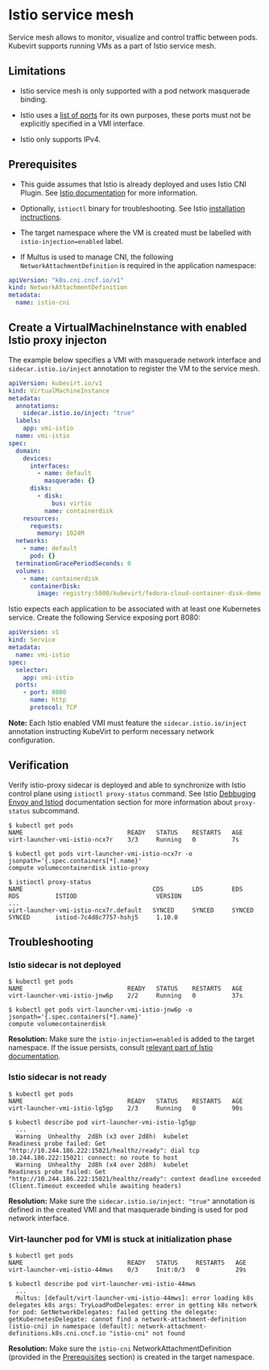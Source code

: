 # Istio service mesh

Service mesh allows to monitor, visualize and control traffic between pods.
Kubevirt supports running VMs as a part of Istio service mesh.

## Limitations

- Istio service mesh is only supported with a pod network masquerade binding.

- Istio uses a [list of ports](https://istio.io/latest/docs/ops/deployment/requirements/#ports-used-by-istio) for its own purposes, these ports must not be explicitly specified in a VMI interface.

- Istio only supports IPv4.

## Prerequisites

- This guide assumes that Istio is already deployed and uses Istio CNI Plugin. See [Istio documentation](https://istio.io/latest/docs/) for more information.

- Optionally, `istioctl` binary for troubleshooting. See Istio [installation inctructions](https://istio.io/latest/docs/setup/getting-started/).

- The target namespace where the VM is created must be labelled with `istio-injection=enabled` label.

- If Multus is used to manage CNI, the following `NetworkAttachmentDefinition` is required in the application namespace:
```yaml
apiVersion: "k8s.cni.cncf.io/v1"
kind: NetworkAttachmentDefinition
metadata:
  name: istio-cni
```

## Create a VirtualMachineInstance with enabled Istio proxy injecton

The example below specifies a VMI with masquerade network interface and `sidecar.istio.io/inject` annotation to register the VM to the service mesh. 

```yaml
apiVersion: kubevirt.io/v1
kind: VirtualMachineInstance
metadata:
  annotations:
    sidecar.istio.io/inject: "true"
  labels:
    app: vmi-istio
  name: vmi-istio
spec:
  domain:
    devices:
      interfaces:
        - name: default
          masquerade: {}
      disks:
        - disk:
            bus: virtio
          name: containerdisk
    resources:
      requests:
        memory: 1024M
  networks:
    - name: default
      pod: {}
  terminationGracePeriodSeconds: 0
  volumes:
    - name: containerdisk
      containerDisk:
        image: registry:5000/kubevirt/fedora-cloud-container-disk-demo:devel
```

Istio expects each application to be associated with at least one Kubernetes service. Create the following Service exposing port 8080:

```yaml
apiVersion: v1
kind: Service
metadata:
  name: vmi-istio
spec:
  selector:
    app: vmi-istio
  ports:
    - port: 8080
      name: http
      protocol: TCP
```

**Note:** Each Istio enabled VMI must feature the `sidecar.istio.io/inject` annotation instructing KubeVirt to perform necessary network configuration.

## Verification

Verify istio-proxy sidecar is deployed and able to synchronize with Istio control plane using `istioctl proxy-status` command. See Istio [Debbuging Envoy and Istiod](https://istio.io/latest/docs/ops/diagnostic-tools/proxy-cmd/) documentation section for more information about `proxy-status` subcommand.

```shell
$ kubectl get pods
NAME                             READY   STATUS    RESTARTS   AGE
virt-launcher-vmi-istio-ncx7r    3/3     Running   0          7s

$ kubectl get pods virt-launcher-vmi-istio-ncx7r -o jsonpath='{.spec.containers[*].name}'
compute volumecontainerdisk istio-proxy

$ istioctl proxy-status
NAME                                    CDS        LDS        EDS        RDS          ISTIOD                      VERSION
...
virt-launcher-vmi-istio-ncx7r.default   SYNCED     SYNCED     SYNCED     SYNCED       istiod-7c4d8c7757-hshj5     1.10.0
```

## Troubleshooting

### Istio sidecar is not deployed

```shell
$ kubectl get pods
NAME                             READY   STATUS    RESTARTS   AGE
virt-launcher-vmi-istio-jnw6p    2/2     Running   0          37s

$ kubectl get pods virt-launcher-vmi-istio-jnw6p -o jsonpath='{.spec.containers[*].name}'
compute volumecontainerdisk
```

**Resolution:** Make sure the `istio-injection=enabled` is added to the target namespace. If the issue persists, consult [relevant part of Istio documentation](https://istio.io/latest/docs/ops/configuration/mesh/injection-concepts/).

### Istio sidecar is not ready
```shell
$ kubectl get pods
NAME                             READY   STATUS    RESTARTS   AGE
virt-launcher-vmi-istio-lg5gp    2/3     Running   0          90s

$ kubectl describe pod virt-launcher-vmi-istio-lg5gp
  ...
  Warning  Unhealthy  2d8h (x3 over 2d8h)  kubelet            Readiness probe failed: Get "http://10.244.186.222:15021/healthz/ready": dial tcp 10.244.186.222:15021: connect: no route to host
  Warning  Unhealthy  2d8h (x4 over 2d8h)  kubelet            Readiness probe failed: Get "http://10.244.186.222:15021/healthz/ready": context deadline exceeded (Client.Timeout exceeded while awaiting headers)
```

**Resolution:** Make sure the `sidecar.istio.io/inject: "true"` annotation is defined in the created VMI and that masquerade binding is used for pod network interface.

### Virt-launcher pod for VMI is stuck at initialization phase
```shell
$ kubectl get pods
NAME                             READY   STATUS     RESTARTS   AGE
virt-launcher-vmi-istio-44mws    0/3     Init:0/3   0          29s

$ kubectl describe pod virt-launcher-vmi-istio-44mws
  ...
  Multus: [default/virt-launcher-vmi-istio-44mws]: error loading k8s delegates k8s args: TryLoadPodDelegates: error in getting k8s network for pod: GetNetworkDelegates: failed getting the delegate: getKubernetesDelegate: cannot find a network-attachment-definition (istio-cni) in namespace (default): network-attachment-definitions.k8s.cni.cncf.io "istio-cni" not found

```

**Resolution:** Make sure the `istio-cni` NetworkAttachmentDefinition (provided in the [Prerequisites](#prerequisites) section) is created in the target namespace.
